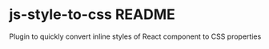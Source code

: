 # js-style-to-css README

Plugin to quickly convert inline styles of React component to CSS properties
